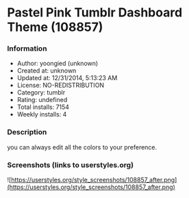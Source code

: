 # Pastel Pink Tumblr Dashboard Theme (108857)

### Information
- Author: yoongied (unknown)
- Created at: unknown
- Updated at: 12/31/2014, 5:13:23 AM
- License: NO-REDISTRIBUTION
- Category: tumblr
- Rating: undefined
- Total installs: 7154
- Weekly installs: 4


### Description
you can always edit all the colors to your preference.


### Screenshots (links to userstyles.org)
![https://userstyles.org/style_screenshots/108857_after.png](https://userstyles.org/style_screenshots/108857_after.png)



